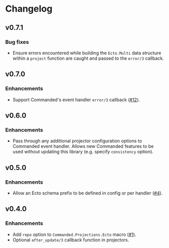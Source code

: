 # Changelog

## v0.7.1

### Bug fixes

- Ensure errors encountered while building the `Ecto.Multi` data structure within a `project` function are caught and passed to the `error/3` callback.

## v0.7.0

### Enhancements

- Support Commanded's event handler `error/3` callback ([#12](https://github.com/commanded/commanded-ecto-projections/pull/12)).

## v0.6.0

### Enhancements

- Pass through any additional projector configuration options to Commanded event handler.
  Allows new Commanded features to be used without updating this library (e.g. specify `consistency` option).

## v0.5.0

### Enhancements

- Allow an Ecto schema prefix to be defined in config or per handler ([#4](https://github.com/commanded/commanded-ecto-projections/pull/4)).


## v0.4.0

### Enhancements

- Add `repo` option to `Commanded.Projections.Ecto` macro ([#1](https://github.com/commanded/commanded-ecto-projections/pull/1)).
- Optional `after_update/3` callback function in projectors.

